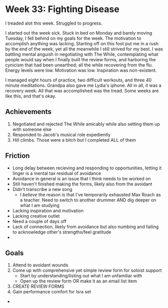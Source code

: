 # Week 33: Fighting Disease

I treaded alot this week. Struggled to progress. 

I started out the week sick. Stuck in bed on Monday and barely moving Tuesday, I fell behind on my goals for the week. The motivation to accomplish anything was lacking. Starting off on this foot put me in a rush by the end of the week, yet all the meanwhile I still strived for my best. I was battling mental anguish in negotiating with The While, contemplating what people would say when I finally built the review forms, and harboring the cynicism that had been unearthed; all the while recovering from the flu. Energy levels were low. Motivation was low. Inspiration was non-existent. 

I managed eight hours of practice, two difficult workouts, and three 40 minute meditations. Grandpa also gave me Lydia's iphone. All in all, it was a recovery week. All that was accomplished was the tread. Some weeks are like this, and that's okay. 

## Achievements

1. Negotiated and rejected The While amicably while also setting them up with someone else
2. Responded to Jacob's musical role expediently 
3. Hill climbs. Those were a bitch but I completed ALL of them

## Friction

- Long delay between recieving and responding to opportunities, letting it linger is a mental tax residual of avoidance
- Avoidance in general is an issue that I think needs to be worked on
- Still haven't finished making the forms, likely also from the avoidant
- Didn't transcribe a new song
	- I *believe* the reason is that I've temporarily exhausted Max Roach as a teacher. Need to switch to another drummer AND dig deeper on what I am studying
- Lacking inspiration and motivation
- Lacking creative outlet
- Need a couple of days off
- Lack of connection, likely from avoidance but also numbing and failing to acknowledge other's strengths/feel gratitude
- 

## Goals

1. Attend to avoidant wounds
1. Come up with comprehensive yet simple review form for soloist support
	- Start by understanding/listing out what I am unfamiliar with
	- Open up the review form OR make it as an email list item
1. CREATE REVIEW FORMS
1. Gain performance comfort for Isra set
- 
